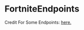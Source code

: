 # FortniteEndpoints

Credit For Some Endpoints: [here.](https://github.com/LeleDerGrasshalmi/FortniteEndpointsDocumentation)
